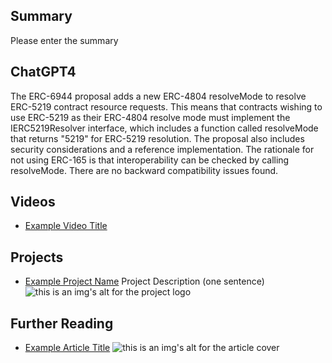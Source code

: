## Summary

Please enter the summary

## ChatGPT4

The ERC-6944 proposal adds a new ERC-4804 resolveMode to resolve ERC-5219 contract resource requests. This means that contracts wishing to use ERC-5219 as their ERC-4804 resolve mode must implement the IERC5219Resolver interface, which includes a function called resolveMode that returns "5219" for ERC-5219 resolution. The proposal also includes security considerations and a reference implementation. The rationale for not using ERC-165 is that interoperability can be checked by calling resolveMode. There are no backward compatibility issues found.

## Videos

- [Example Video Title](https://www.youtube.com/watch?v=TDGq4aeevgY)

## Projects

- [Example Project Name](https://xxxx.xxx/xxxxx) Project Description (one sentence) ![this is an img's alt for the project logo](https://xxxx.xxx/project-logo.xxx)

## Further Reading

- [Example Article Title](https://xxxx.xxx/xxxxx) ![this is an img's alt for the article cover](https://xxxx.xxx/article-cover.xxx)
